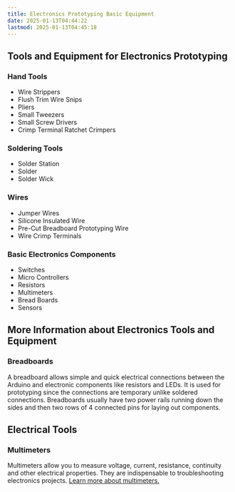 ```yaml
---
title: Electronics Prototyping Basic Equipment
date: 2025-01-13T04:44:22
lastmod: 2025-01-13T04:45:18
---
```


## Tools and Equipment for Electronics Prototyping

### Hand Tools

- Wire Strippers
- Flush Trim Wire Snips
- Pliers
- Small Tweezers
- Small Screw Drivers
- Crimp Terminal Ratchet Crimpers

### Soldering Tools

- Solder Station
- Solder
- Solder Wick

### Wires

- Jumper Wires
- Silicone Insulated Wire
- Pre-Cut Breadboard Prototyping Wire
- Wire Crimp Terminals

### Basic Electronics Components

- Switches
- Micro Controllers
- Resistors
- Multimeters
- Bread Boards
- Sensors

## More Information about Electronics Tools and Equipment

### Breadboards

A breadboard allows simple and quick electrical connections between the Arduino and electronic components like resistors and LEDs. It is used for prototyping since the connections are temporary unlike soldered connections. Breadboards usually have two power rails running down the sides and then two rows of 4 connected pins for laying out components.

## Electrical Tools

### Multimeters

Multimeters allow you to measure voltage, current, resistance, continuity and other electrical properties. They are indispensable to troubleshooting electronics projects. [Learn more about multimeters.](./how-to-use-a-multimeter.md)
